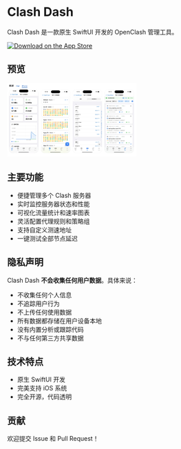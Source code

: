 # Clash Dash

Clash Dash 是一款原生 SwiftUI 开发的 OpenClash 管理工具。

<a href="https://apps.apple.com/cn/app/clash-dash/id6738882561?platform=iphone">
    <img src="https://developer.apple.com/assets/elements/badges/download-on-the-app-store.svg" alt="Download on the App Store" style="width: 120px;">
</a>

## 预览

<img src="preview.png" alt="Clash Dash Preview" width="300">

## 主要功能

- 便捷管理多个 Clash 服务器
- 实时监控服务器状态和性能
- 可视化流量统计和速率图表
- 灵活配置代理规则和策略组
- 支持自定义测速地址
- 一键测试全部节点延迟

## 隐私声明

Clash Dash **不会收集任何用户数据**。具体来说：

- 不收集任何个人信息
- 不追踪用户行为
- 不上传任何使用数据
- 所有数据都存储在用户设备本地
- 没有内置分析或跟踪代码
- 不与任何第三方共享数据

## 技术特点

- 原生 SwiftUI 开发
- 完美支持 iOS 系统
- 完全开源，代码透明

## 贡献

欢迎提交 Issue 和 Pull Request！ 